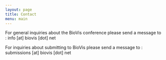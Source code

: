 ```yaml
---
layout: page
title: Contact
menu: main
---
```


For general inquiries about the BioVis conference please send a message to : info [at] biovis [dot] net

For inquiries about submitting to BioVis please send a message to : submissions [at] biovis [dot] net

<!-- 
<iframe src="https://docs.google.com/forms/d/e/1FAIpQLSfXFBQSS__o0zuhgguNwC9KJSkiJ7kV7rm7OZbUKhq2-CjOZA/viewform?embedded=true" width="760" height="500" frameborder="0" marginheight="0" marginwidth="0">Loading...</iframe>
-->